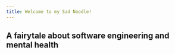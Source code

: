 ```yaml
---
title: Welcome to my Sad Noodle!
---
```


## A fairytale about software engineering and mental health


